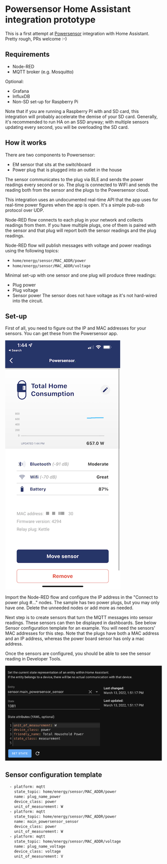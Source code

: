 # Powersensor Home Assistant integration prototype
This is a first attempt at [Powersensor](https://www.powersensor.com.au) integration with Home Assistant. Pretty rough, PRs welcome :-)

## Requirements
* Node-RED
* MQTT broker (e.g. Mosquitto)

Optional:
* Grafana
* InfluxDB
* Non-SD set-up for Raspberry Pi

Note that if you are running a Raspberry PI with and SD card, this integration will probably accelerate the demise of your SD card. Generally, it's recommended to run HA on an SSD anyway; with multiple sensors updating every second, you will be overloading the SD card.

## How it works
There are two components to Powersensor:
* EM sensor that sits at the switchboard
* Power plug that is plugged into an outlet in the house

The sensor communicates to the plug via BLE and sends the power readings every second or so. The plug is connected to WIFI and sends the reading both from the sensor and the plugs to the Powersensor cloud.

This integration uses an undocumented real-time API that the app uses for real-time power figures when the app is open. It's a simple pub-sub protocol over UDP.

Node-RED flow connects to each plug in your network and collects readings from them. If you have multiple plugs, one of them is paired with the sensor and that plug will report both the sensor readings and the plug readings.

Node-RED flow will publish messages with voltage and power readings using the following topics:

* `home/energy/sensor/MAC_ADDR/power`
* `home/energy/sensor/MAC_ADDR/voltage`

Minimal set-up with one sensor and one plug will produce three readings:
* Plug power
* Plug voltage
* Sensor power
The sensor does not have voltage as it's not hard-wired into the circuit.

## Set-up
First of all, you need to figure out the IP and MAC addresses for your sensors. You can get these from the Powersensor app.

![sensor details](/img/sensor-details.PNG)

Import the Node-RED flow and configure the IP address in the "Connect to power plug #..." nodes. The sample has two power plugs, but you may only have one. Delete the unneeded nodes or add more as needed.

Next step is to create sensors that turn the MQTT messages into sensor readings. These sensors can then be displayed in dashboards. See below Sensor configuration template for an example. You will need the sensors' MAC addresses for this step. Note that the plugs have both a MAC address and an IP address, whereas the power board sensor has only a mac address.

Once the sensors are configured, you should be able to see the sensor reading in Developer Tools.

![Developer tools](/img/developer-tools.PNG)

## Sensor configuration template

```
  - platform: mqtt
    state_topic: home/energy/sensor/MAC_ADDR/power
    name: plug_name_power
    device_class: power
    unit_of_measurement: W
  - platform: mqtt
    state_topic: home/energy/sensor/MAC_ADDR/power
    name: main_powersensor_sensor
    device_class: power
    unit_of_measurement: W
  - platform: mqtt
    state_topic: home/energy/sensor/MAC_ADDR/voltage
    name: plug_name_voltage
    device_class: voltage
    unit_of_measurement: V
```